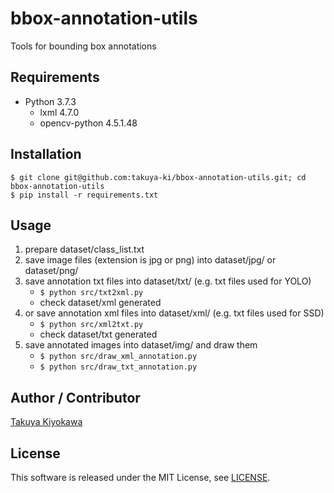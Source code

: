 # bbox-annotation-utils

Tools for bounding box annotations

## Requirements

- Python 3.7.3
  - lxml 4.7.0
  - opencv-python 4.5.1.48

## Installation

    $ git clone git@github.com:takuya-ki/bbox-annotation-utils.git; cd bbox-annotation-utils  
    $ pip install -r requirements.txt

## Usage

1. prepare dataset/class_list.txt 
2. save image files (extension is jpg or png) into dataset/jpg/ or dataset/png/
3. save annotation txt files into dataset/txt/ (e.g. txt files used for YOLO)  
    - `$ python src/txt2xml.py`  
    - check dataset/xml generated
4. or save annotation xml files into dataset/xml/ (e.g. txt files used for SSD)  
    - `$ python src/xml2txt.py`
    - check dataset/txt generated
5. save annotated images into dataset/img/ and draw them 
    - `$ python src/draw_xml_annotation.py`
    - `$ python src/draw_txt_annotation.py`

## Author / Contributor

[Takuya Kiyokawa](https://takuya-ki.github.io/)

## License

This software is released under the MIT License, see [LICENSE](./LICENSE).
